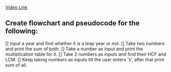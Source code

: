 [Video Link](https://youtu.be/lhELGQAV4gg)

## Create flowchart and pseudocode for the following:

[] Input a year and find whether it is a leap year or not.
[] Take two numbers and print the sum of both.
[] Take a number as input and print the multiplication table for it.
[] Take 2 numbers as inputs and find their HCF and LCM.
[] Keep taking numbers as inputs till the user enters ‘x’, after that print sum of all.
